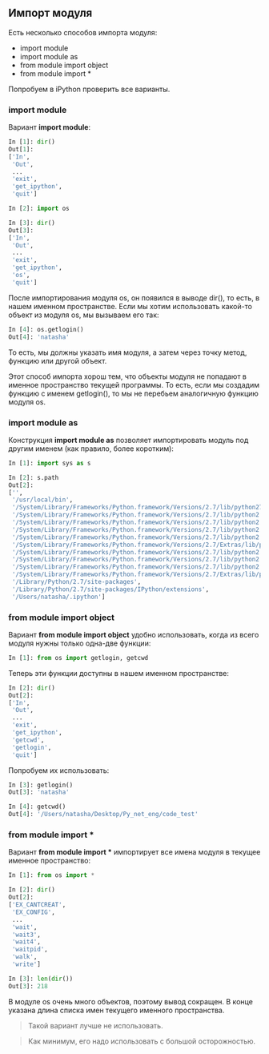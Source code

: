 ## Импорт модуля
Есть несколько способов импорта модуля:
* import module
* import module as
* from module import object
* from module import *

Попробуем в iPython проверить все варианты.

### import module
Вариант __import module__:
```python
In [1]: dir()
Out[1]: 
['In',
 'Out',
 ...
 'exit',
 'get_ipython',
 'quit']

In [2]: import os

In [3]: dir()
Out[3]: 
['In',
 'Out',
 ...
 'exit',
 'get_ipython',
 'os',
 'quit']
```

После импортирования модуля os, он появился в выводе dir(), то есть, в нашем именном пространстве.
Если мы хотим использовать какой-то объект из модуля os, мы вызываем его так:
```python
In [4]: os.getlogin()
Out[4]: 'natasha'
```

То есть, мы должны указать имя модуля, а затем через точку метод, функцию или другой объект.

Этот способ импорта хорош тем, что объекты модуля не попадают в именное пространство текущей программы. То есть, если мы создадим функцию с именем getlogin(), то мы не перебьем аналогичную функцию модуля os.

### import module as
Конструкция __import module as__ позволяет импортировать модуль под другим именем (как правило, более коротким):
```python
In [1]: import sys as s

In [2]: s.path
Out[2]: 
['',
 '/usr/local/bin',
 '/System/Library/Frameworks/Python.framework/Versions/2.7/lib/python27.zip',
 '/System/Library/Frameworks/Python.framework/Versions/2.7/lib/python2.7',
 '/System/Library/Frameworks/Python.framework/Versions/2.7/lib/python2.7/plat-darwin',
 '/System/Library/Frameworks/Python.framework/Versions/2.7/lib/python2.7/plat-mac',
 '/System/Library/Frameworks/Python.framework/Versions/2.7/lib/python2.7/plat-mac/lib-scriptpackages',
 '/System/Library/Frameworks/Python.framework/Versions/2.7/Extras/lib/python',
 '/System/Library/Frameworks/Python.framework/Versions/2.7/lib/python2.7/lib-tk',
 '/System/Library/Frameworks/Python.framework/Versions/2.7/lib/python2.7/lib-old',
 '/System/Library/Frameworks/Python.framework/Versions/2.7/lib/python2.7/lib-dynload',
 '/System/Library/Frameworks/Python.framework/Versions/2.7/Extras/lib/python/PyObjC',
 '/Library/Python/2.7/site-packages',
 '/Library/Python/2.7/site-packages/IPython/extensions',
 '/Users/natasha/.ipython']
```

### from module import object
Вариант __from module import object__ удобно использовать, когда из всего модуля нужны только одна-две функции:
```python
In [1]: from os import getlogin, getcwd
```

Теперь эти функции доступны в нашем именном пространстве:
```python
In [2]: dir()
Out[2]: 
['In',
 'Out',
 ...
 'exit',
 'get_ipython',
 'getcwd',
 'getlogin',
 'quit']
```

Попробуем их использовать:
```python
In [3]: getlogin()
Out[3]: 'natasha'

In [4]: getcwd()
Out[4]: '/Users/natasha/Desktop/Py_net_eng/code_test'
```

### from module import *
Вариант __from module import *__ импортирует все имена модуля в текущее именное пространство:
```python
In [1]: from os import *

In [2]: dir()
Out[2]: 
['EX_CANTCREAT',
 'EX_CONFIG',
 ...
 'wait',
 'wait3',
 'wait4',
 'waitpid',
 'walk',
 'write']

In [3]: len(dir())
Out[3]: 218
```

В модуле os очень много объектов, поэтому вывод сокращен. В конце указана длина списка имен текущего именного пространства.


> Такой вариант лучше не использовать.

> Как минимум, его надо использовать с большой осторожностью.



